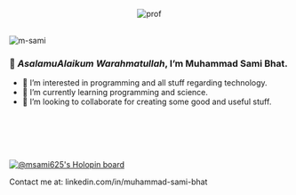 <div align="center">

![prof](https://user-images.githubusercontent.com/77672838/221630820-ef2189be-0ba4-43bb-9410-de0372c37e68.png)


</div>


<br>
<img src="https://komarev.com/ghpvc/?username=MSami625&style=flat-square&color=blue" alt="m-sami"/>

 ### 👋 *AsalamuAlaikum Warahmatullah*, I’m **Muhammad Sami Bhat**.
- 👀 I’m interested in programming and all stuff regarding technology.
- 🌱 I’m currently learning programming and science.
- 💞️ I’m looking to collaborate for creating some good and useful stuff.
 
 <br>
 <br>
 <br>
 <br>
 

[![@msami625's Holopin board](https://holopin.me/msami625)](https://holopin.io/@msami625)

Contact me at: linkedin.com/in/muhammad-sami-bhat
<!---
MSami625/MSami625 is a ✨ special ✨ repository because its `README.md` (this file) appears on your GitHub profile.
You can click the Preview link to take a look at your changes.
--->


